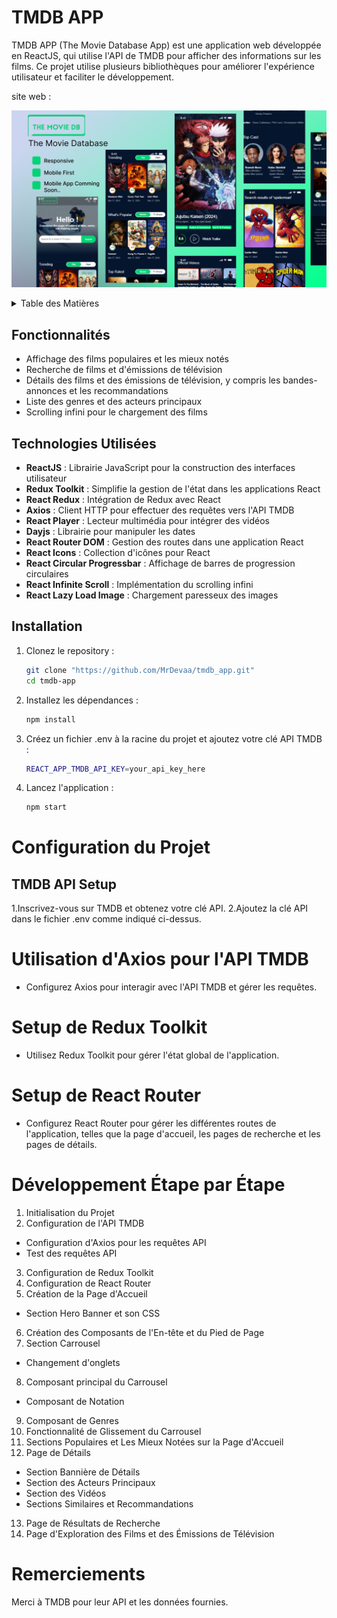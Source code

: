 # TMDB APP

TMDB APP (The Movie Database App) est une application web développée en ReactJS, qui utilise l'API de TMDB pour afficher des informations sur les films. Ce projet utilise plusieurs bibliothèques pour améliorer l'expérience utilisateur et faciliter le développement.

site web : 

![Capture d'écran de l'application TMDB APP](./public/TMDB%20APP%20UI%20DESIGN/TMDB%20APP%20UI%20DESIGN.png)


<details>
  <summary>Table des Matières</summary>

  - [Fonctionnalités](#fonctionnalités)
  - [Technologies Utilisées](#technologies-utilisées)
  - [Installation](#installation)
  - [Configuration du Projet](#configuration-du-projet)
    - [TMDB API Setup](#tmdb-api-setup)
    - [Utilisation d'Axios pour l'API TMDB](#utilisation-daxios-pour-lapi-tmdb)
    - [Setup de Redux Toolkit](#setup-de-redux-toolkit)
    - [Setup de React Router](#setup-de-react-router)
  - [Développement Étape par Étape](#développement-étape-par-étape)
  - [Auteur](#auteur)
  - [Remerciements](#remerciements)

</details>

## Fonctionnalités

- Affichage des films populaires et les mieux notés
- Recherche de films et d'émissions de télévision
- Détails des films et des émissions de télévision, y compris les bandes-annonces et les recommandations
- Liste des genres et des acteurs principaux
- Scrolling infini pour le chargement des films

## Technologies Utilisées

- **ReactJS** : Librairie JavaScript pour la construction des interfaces utilisateur
- **Redux Toolkit** : Simplifie la gestion de l'état dans les applications React
- **React Redux** : Intégration de Redux avec React
- **Axios** : Client HTTP pour effectuer des requêtes vers l'API TMDB
- **React Player** : Lecteur multimédia pour intégrer des vidéos
- **Dayjs** : Librairie pour manipuler les dates
- **React Router DOM** : Gestion des routes dans une application React
- **React Icons** : Collection d'icônes pour React
- **React Circular Progressbar** : Affichage de barres de progression circulaires
- **React Infinite Scroll** : Implémentation du scrolling infini
- **React Lazy Load Image** : Chargement paresseux des images

## Installation

1. Clonez le repository :

   ```bash
   git clone "https://github.com/MrDevaa/tmdb_app.git"
   cd tmdb-app

2. Installez les dépendances :
    
     ```bash
   npm install

3. Créez un fichier .env à la racine du projet et ajoutez votre clé API TMDB :
    
     ```bash
   REACT_APP_TMDB_API_KEY=your_api_key_here

4. Lancez l'application :
    
     ```bash
   npm start

# Configuration du Projet
   ## TMDB API Setup
   
1.Inscrivez-vous sur TMDB et obtenez votre clé API.
2.Ajoutez la clé API dans le fichier .env comme indiqué ci-dessus.

# Utilisation d'Axios pour l'API TMDB
- Configurez Axios pour interagir avec l'API TMDB et gérer les requêtes.
# Setup de Redux Toolkit
- Utilisez Redux Toolkit pour gérer l'état global de l'application.
# Setup de React Router
- Configurez React Router pour gérer les différentes routes de l'application, telles que la page d'accueil, les pages de recherche et les pages de détails.
# Développement Étape par Étape
1. Initialisation du Projet
2. Configuration de l'API TMDB
- Configuration d'Axios pour les requêtes API
- Test des requêtes API
3. Configuration de Redux Toolkit
4. Configuration de React Router
5. Création de la Page d'Accueil
- Section Hero Banner et son CSS
6. Création des Composants de l'En-tête et du Pied de Page
7. Section Carrousel
- Changement d'onglets
8. Composant principal du Carrousel
- Composant de Notation
9. Composant de Genres
10. Fonctionnalité de Glissement du Carrousel
11. Sections Populaires et Les Mieux Notées sur la Page d'Accueil
12. Page de Détails
- Section Bannière de Détails
- Section des Acteurs Principaux
- Section des Vidéos
- Sections Similaires et Recommandations
13. Page de Résultats de Recherche
14. Page d'Exploration des Films et des Émissions de Télévision

# Remerciements
Merci à TMDB pour leur API et les données fournies.

